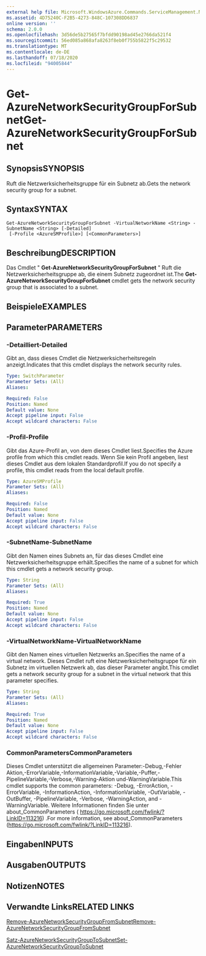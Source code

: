 ```yaml
---
external help file: Microsoft.WindowsAzure.Commands.ServiceManagement.Network.dll-Help.xml
ms.assetid: 4D75240C-F2B5-4273-848C-107308DD6837
online version: ''
schema: 2.0.0
ms.openlocfilehash: 3d56de5b27565f7bfdd90198ad45e2766da521f4
ms.sourcegitcommit: 56ed085a868afa8263f8eb0f755b5822f5c29532
ms.translationtype: MT
ms.contentlocale: de-DE
ms.lasthandoff: 07/18/2020
ms.locfileid: "94005844"
---
```

# <span data-ttu-id="f16e6-101">Get-AzureNetworkSecurityGroupForSubnet</span><span class="sxs-lookup"><span data-stu-id="f16e6-101">Get-AzureNetworkSecurityGroupForSubnet</span></span>

## <span data-ttu-id="f16e6-102">Synopsis</span><span class="sxs-lookup"><span data-stu-id="f16e6-102">SYNOPSIS</span></span>
<span data-ttu-id="f16e6-103">Ruft die Netzwerksicherheitsgruppe für ein Subnetz ab.</span><span class="sxs-lookup"><span data-stu-id="f16e6-103">Gets the network security group for a subnet.</span></span>

## <span data-ttu-id="f16e6-104">Syntax</span><span class="sxs-lookup"><span data-stu-id="f16e6-104">SYNTAX</span></span>

```
Get-AzureNetworkSecurityGroupForSubnet -VirtualNetworkName <String> -SubnetName <String> [-Detailed]
 [-Profile <AzureSMProfile>] [<CommonParameters>]
```

## <span data-ttu-id="f16e6-105">Beschreibung</span><span class="sxs-lookup"><span data-stu-id="f16e6-105">DESCRIPTION</span></span>
<span data-ttu-id="f16e6-106">Das Cmdlet " **Get-AzureNetworkSecurityGroupForSubnet** " Ruft die Netzwerksicherheitsgruppe ab, die einem Subnetz zugeordnet ist.</span><span class="sxs-lookup"><span data-stu-id="f16e6-106">The **Get-AzureNetworkSecurityGroupForSubnet** cmdlet gets the network security group that is associated to a subnet.</span></span>

## <span data-ttu-id="f16e6-107">Beispiele</span><span class="sxs-lookup"><span data-stu-id="f16e6-107">EXAMPLES</span></span>

## <span data-ttu-id="f16e6-108">Parameter</span><span class="sxs-lookup"><span data-stu-id="f16e6-108">PARAMETERS</span></span>

### <span data-ttu-id="f16e6-109">-Detailliert</span><span class="sxs-lookup"><span data-stu-id="f16e6-109">-Detailed</span></span>
<span data-ttu-id="f16e6-110">Gibt an, dass dieses Cmdlet die Netzwerksicherheitsregeln anzeigt.</span><span class="sxs-lookup"><span data-stu-id="f16e6-110">Indicates that this cmdlet displays the network security rules.</span></span>

```yaml
Type: SwitchParameter
Parameter Sets: (All)
Aliases: 

Required: False
Position: Named
Default value: None
Accept pipeline input: False
Accept wildcard characters: False
```

### <span data-ttu-id="f16e6-111">-Profil</span><span class="sxs-lookup"><span data-stu-id="f16e6-111">-Profile</span></span>
<span data-ttu-id="f16e6-112">Gibt das Azure-Profil an, von dem dieses Cmdlet liest.</span><span class="sxs-lookup"><span data-stu-id="f16e6-112">Specifies the Azure profile from which this cmdlet reads.</span></span>
<span data-ttu-id="f16e6-113">Wenn Sie kein Profil angeben, liest dieses Cmdlet aus dem lokalen Standardprofil.</span><span class="sxs-lookup"><span data-stu-id="f16e6-113">If you do not specify a profile, this cmdlet reads from the local default profile.</span></span>

```yaml
Type: AzureSMProfile
Parameter Sets: (All)
Aliases: 

Required: False
Position: Named
Default value: None
Accept pipeline input: False
Accept wildcard characters: False
```

### <span data-ttu-id="f16e6-114">-SubnetName</span><span class="sxs-lookup"><span data-stu-id="f16e6-114">-SubnetName</span></span>
<span data-ttu-id="f16e6-115">Gibt den Namen eines Subnets an, für das dieses Cmdlet eine Netzwerksicherheitsgruppe erhält.</span><span class="sxs-lookup"><span data-stu-id="f16e6-115">Specifies the name of a subnet for which this cmdlet gets a network security group.</span></span>

```yaml
Type: String
Parameter Sets: (All)
Aliases: 

Required: True
Position: Named
Default value: None
Accept pipeline input: False
Accept wildcard characters: False
```

### <span data-ttu-id="f16e6-116">-VirtualNetworkName</span><span class="sxs-lookup"><span data-stu-id="f16e6-116">-VirtualNetworkName</span></span>
<span data-ttu-id="f16e6-117">Gibt den Namen eines virtuellen Netzwerks an.</span><span class="sxs-lookup"><span data-stu-id="f16e6-117">Specifies the name of a virtual network.</span></span>
<span data-ttu-id="f16e6-118">Dieses Cmdlet ruft eine Netzwerksicherheitsgruppe für ein Subnetz im virtuellen Netzwerk ab, das dieser Parameter angibt.</span><span class="sxs-lookup"><span data-stu-id="f16e6-118">This cmdlet gets a network security group for a subnet in the virtual network that this parameter specifies.</span></span>

```yaml
Type: String
Parameter Sets: (All)
Aliases: 

Required: True
Position: Named
Default value: None
Accept pipeline input: False
Accept wildcard characters: False
```

### <span data-ttu-id="f16e6-119">CommonParameters</span><span class="sxs-lookup"><span data-stu-id="f16e6-119">CommonParameters</span></span>
<span data-ttu-id="f16e6-120">Dieses Cmdlet unterstützt die allgemeinen Parameter:-Debug,-Fehler Aktion,-ErrorVariable,-InformationVariable,-Variable,-Puffer,-PipelineVariable,-Verbose,-Warning-Aktion und-WarningVariable.</span><span class="sxs-lookup"><span data-stu-id="f16e6-120">This cmdlet supports the common parameters: -Debug, -ErrorAction, -ErrorVariable, -InformationAction, -InformationVariable, -OutVariable, -OutBuffer, -PipelineVariable, -Verbose, -WarningAction, and -WarningVariable.</span></span> <span data-ttu-id="f16e6-121">Weitere Informationen finden Sie unter about_CommonParameters ( https://go.microsoft.com/fwlink/?LinkID=113216) .</span><span class="sxs-lookup"><span data-stu-id="f16e6-121">For more information, see about_CommonParameters (https://go.microsoft.com/fwlink/?LinkID=113216).</span></span>

## <span data-ttu-id="f16e6-122">Eingaben</span><span class="sxs-lookup"><span data-stu-id="f16e6-122">INPUTS</span></span>

## <span data-ttu-id="f16e6-123">Ausgaben</span><span class="sxs-lookup"><span data-stu-id="f16e6-123">OUTPUTS</span></span>

## <span data-ttu-id="f16e6-124">Notizen</span><span class="sxs-lookup"><span data-stu-id="f16e6-124">NOTES</span></span>

## <span data-ttu-id="f16e6-125">Verwandte Links</span><span class="sxs-lookup"><span data-stu-id="f16e6-125">RELATED LINKS</span></span>

[<span data-ttu-id="f16e6-126">Remove-AzureNetworkSecurityGroupFromSubnet</span><span class="sxs-lookup"><span data-stu-id="f16e6-126">Remove-AzureNetworkSecurityGroupFromSubnet</span></span>](./Remove-AzureNetworkSecurityGroupFromSubnet.md)

[<span data-ttu-id="f16e6-127">Satz-AzureNetworkSecurityGroupToSubnet</span><span class="sxs-lookup"><span data-stu-id="f16e6-127">Set-AzureNetworkSecurityGroupToSubnet</span></span>](./Set-AzureNetworkSecurityGroupToSubnet.md)

